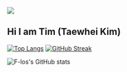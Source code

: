 <img src="https://capsule-render.vercel.app/api?type=waving&color=BDBDC8&height=150&section=header" />

## Hi I am Tim (Taewhei Kim) 


[![Top Langs](https://github-readme-stats.vercel.app/api/top-langs/?username=F-los&theme=dark&layout=compact&langs_count=8&hide=shaderLab,hlsl)](https://github.com/anuraghazra/github-readme-stats)
[![GitHub Streak](https://streak-stats.demolab.com?user=F-los&theme=dark&date_format=j%20M%5B%20Y%5D)](https://git.io/streak-stats)

![F-los's GitHub stats](https://github-readme-stats.vercel.app/api?username=F-los&hide=contribs,prs&show_icons=true&theme=graywhite)


